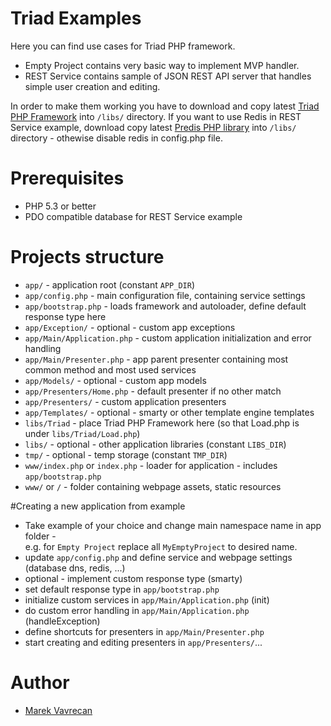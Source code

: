 # Triad Examples
Here you can find use cases for Triad PHP framework.

- Empty Project 
contains very basic way to implement MVP handler.
- REST Service 
contains sample of JSON REST API server that handles simple user creation and editing.

In order to make them working you have to download and copy 
latest [Triad PHP Framework](https://github.com/triadphp/triad) into `/libs/` directory. 
If you want to use Redis in REST Service example, download copy 
latest [Predis PHP library](https://github.com/nrk/predis) into `/libs/` directory - othewise 
disable redis in config.php file.

# Prerequisites
- PHP 5.3 or better
- PDO compatible database for REST Service example

# Projects structure
- `app/` - application root (constant `APP_DIR`)
- `app/config.php` - main configuration file, containing service settings
- `app/bootstrap.php` - loads framework and autoloader, define default response type here
- `app/Exception/` - optional - custom app exceptions
- `app/Main/Application.php` - custom application initialization and error handling
- `app/Main/Presenter.php` - app parent presenter containing most common method and most used services
- `app/Models/` - optional - custom app models
- `app/Presenters/Home.php` - default presenter if no other match 
- `app/Presenters/` - custom application presenters
- `app/Templates/` - optional - smarty or other template engine templates
- `libs/Triad` - place Triad PHP Framework here (so that Load.php is under `libs/Triad/Load.php`)
- `libs/` - optional - other application libraries (constant `LIBS_DIR`)
- `tmp/` - optional - temp storage (constant `TMP_DIR`)
- `www/index.php` or `index.php` - loader for application - includes `app/bootstrap.php`
- `www/` or `/` - folder containing webpage assets, static resources

#Creating a new application from example
- Take example of your choice and change main namespace name in app folder -  
e.g. for `Empty Project` replace all `MyEmptyProject` to desired name.
- update `app/config.php` and define service and webpage settings (database dns, redis, ...)
- optional - implement custom response type (smarty) 
- set default response type in `app/bootstrap.php`
- initialize custom services in `app/Main/Application.php` (init)
- do custom error handling in `app/Main/Application.php` (handleException)
- define shortcuts for presenters in `app/Main/Presenter.php`
- start creating and editing presenters in `app/Presenters/`...


# Author
- [Marek Vavrecan](mailto:vavrecan@gmail.com)
